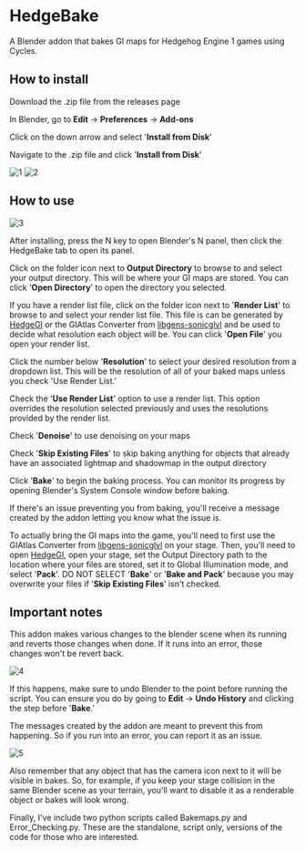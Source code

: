 # HedgeBake
A Blender addon that bakes GI maps for Hedgehog Engine 1 games using Cycles.
## How to install
Download the .zip file from the releases page

In Blender, go to **Edit** -> **Preferences** -> **Add-ons**

Click on the down arrow and select '**Install from Disk**'

Navigate to the .zip file and click '**Install from Disk**'

![1](https://github.com/user-attachments/assets/43e36016-074c-4e77-b0d1-76169f60d01a)
![2](https://github.com/user-attachments/assets/95bcd85d-e48e-4c25-971f-0d8011b152c6)

## How to use

![3](https://github.com/user-attachments/assets/d399e064-86ab-4532-ac57-7c3cab11a249)

After installing, press the N key to open Blender's N panel, then click the HedgeBake tab to open its panel.

Click on the folder icon next to **Output Directory** to browse to and select your output directory. This will be where your GI maps are stored. You can click '**Open Directory**' to open the directory you selected.

If you have a render list file, click on the folder icon next to '**Render List**' to browse to and select your render list file. This file is can be generated by [HedgeGI](https://github.com/blueskythlikesclouds/HedgeGI) or the GIAtlas Converter from [libgens-sonicglvl](https://github.com/DarioSamo/libgens-sonicglvl) and be used to decide what resolution each object will be. You can click '**Open File**' you open your render list.

Click the number below '**Resolution**' to select your desired resolution from a dropdown list. This will be the resolution of all of your baked maps unless you check 'Use Render List.'

Check the '**Use Render List**' option to use a render list. This option overrides the resolution selected previously and uses the resolutions provided by the render list.

Check '**Denoise**' to use denoising on your maps

Check '**Skip Existing Files**' to skip baking anything for objects that already have an associated lightmap and shadowmap in the output directory

Click '**Bake**' to begin the baking process. You can monitor its progress by opening Blender's System Console window before baking.

If there's an issue preventing you from baking, you'll receive a message created by the addon letting you know what the issue is.

To actually bring the GI maps into the game, you'll need to first use the GIAtlas Converter from [libgens-sonicglvl](https://github.com/DarioSamo/libgens-sonicglvl) on your stage. Then, you'll need to open [HedgeGI](https://github.com/blueskythlikesclouds/HedgeGI), open your stage, set the Output Directory path to the location where your files are stored, set it to Global Illumination mode, and select '**Pack**'. DO NOT SELECT '**Bake**' or '**Bake and Pack**' because you may overwrite your files if '**Skip Existing Files**' isn't checked.

## Important notes

This addon makes various changes to the blender scene when its running and reverts those changes when done. If it runs into an error, those changes won't be revert back.

![4](https://github.com/user-attachments/assets/200c4661-a55c-47b9-a017-82767e48e1d2)

If this happens, make sure to undo Blender to the point before running the script. You can ensure you do by going to **Edit** -> **Undo History** and clicking the step before '**Bake**.'

The messages created by the addon are meant to prevent this from happening. So if you run into an error, you can report it as an issue.

![5](https://github.com/user-attachments/assets/80f68932-af61-4ee4-ba35-63b5fc526ebe)

Also remember that any object that has the camera icon next to it will be visible in bakes. So, for example, if you keep your stage collision in the same Blender scene as your terrain, you'll want to disable it as a renderable object or bakes will look wrong.

Finally, I've include two python scripts called Bakemaps.py and Error_Checking.py. These are the standalone, script only, versions of the code for those who are interested.
